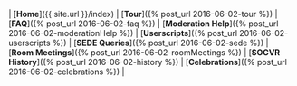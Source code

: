 | [**Home**]({{ site.url }}/index)	| [**Tour**]({% post_url 2016-06-02-tour %}) | [**FAQ**]({% post_url 2016-06-02-faq %}) | [**Moderation Help**]({% post_url 2016-06-02-moderationHelp %}) | [**Userscripts**]({% post_url 2016-06-02-userscripts %}) | [**SEDE Queries**]({% post_url 2016-06-02-sede %}) | [**Room Meetings**]({% post_url 2016-06-02-roomMeetings %}) | [**SOCVR History**]({% post_url 2016-06-02-history %}) | [**Celebrations**]({% post_url 2016-06-02-celebrations %}) |
